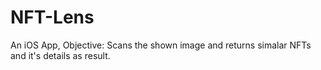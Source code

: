 # NFT-Lens
An iOS App, 
Objective: Scans the shown image and returns simalar NFTs and it's details as result. 
